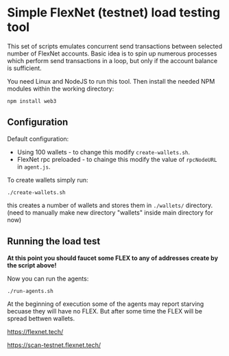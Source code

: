# Simple FlexNet (testnet) load testing tool

This set of scripts emulates concurrent send transactions between selected number of FlexNet accounts. Basic idea is to spin up numerous processes which perform send transactions in a loop, but only if the account balance is sufficient.

You need Linux and NodeJS to run this tool. Then install the needed NPM modules within the working directory:
```
npm install web3
```

## Configuration

Default configuration:
- Using 100 wallets - to change this modify `create-wallets.sh`.
- FlexNet rpc preloaded - to chainge this modify the value of `rpcNodeURL` in `agent.js`.

To create wallets simply run:
```
./create-wallets.sh
```
this creates a number of wallets and stores them in `./wallets/` directory. (need to manually make new directory "wallets" inside main directory for now)

## Running the load test

**At this point you should faucet some FLEX to any of addresses create by the script above!**

Now you can run the agents:
```
./run-agents.sh
```
At the beginning of execution some of the agents may report starving becuase they will have no FLEX. But after some time the FLEX will be spread bettwen wallets.

https://flexnet.tech/

https://scan-testnet.flexnet.tech/
